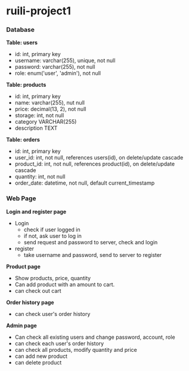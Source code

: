 # ruili-project1

### Database
**Table: users**
- id: int, primary key
- username: varchar(255), unique, not null
- password: varchar(255), not null
- role: enum('user', 'admin'), not null

**Table: products**
- id: int, primary key
- name: varchar(255), nut null
- price: decimal(13, 2), not null
- storage: int, not null
- category VARCHAR(255)
- description TEXT

**Table: orders**
- id: int, primary key
- user_id: int, not null, references users(id), on delete/update cascade
- product_id: int, not null, references product(id), on delete/update cascade
- quantity: int, not null
- order_date: datetime, not null, default current_timestamp

### Web Page
**Login and register page**
- Login
  - check if user logged in
  - if not, ask user to log in
  - send request and password to server, check and login
- register
  - take username and password, send to server to register

**Product page**
- Show products, price, quantity
- Can add product with an amount to cart.
- can check out cart

**Order history page**
- can check user's order history

**Admin page**
- Can check all existing users and change password, account, role
- can check each user's order history
- can check all products, modify quantity and price
- can add new product
- can delete product

